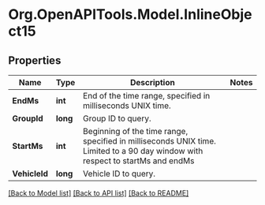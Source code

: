 # Org.OpenAPITools.Model.InlineObject15
## Properties

Name | Type | Description | Notes
------------ | ------------- | ------------- | -------------
**EndMs** | **int** | End of the time range, specified in milliseconds UNIX time. | 
**GroupId** | **long** | Group ID to query. | 
**StartMs** | **int** | Beginning of the time range, specified in milliseconds UNIX time. Limited to a 90 day window with respect to startMs and endMs | 
**VehicleId** | **long** | Vehicle ID to query. | 

[[Back to Model list]](../README.md#documentation-for-models) [[Back to API list]](../README.md#documentation-for-api-endpoints) [[Back to README]](../README.md)

